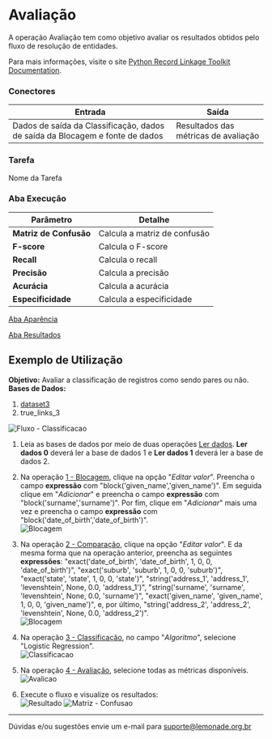 # Avaliação
A operação Avaliação tem como objetivo avaliar os resultados obtidos pelo fluxo de resolução de entidades.

Para mais informações, visite o site [Python Record Linkage Toolkit Documentation](https://recordlinkage.readthedocs.io/en/latest/index.html).
### Conectores
| Entrada | Saída |
| --- | --- |
| Dados de saída da Classificação, dados de saída da Blocagem e fonte de dados | Resultados das métricas de avaliação |

### Tarefa
Nome da Tarefa

### Aba Execução
| Parâmetro | Detalhe |
| --- | --- |
| **Matriz de Confusão** | Calcula a matriz de confusão |
| **F-score** | Calcula o F-score |
| **Recall** | Calcula o recall |
| **Precisão** | Calcula a precisão |
| **Acurácia** | Calcula a acurácia |
| **Especificidade** | Calcula a especificidade|

[Aba Aparência][1]

[Aba Resultados][2]


## Exemplo de Utilização
**Objetivo:** Avaliar a classificação de registros como sendo pares ou não.\
**Bases de Dados:**
1. [dataset3][3]
2. true_links_3

![Fluxo - Classificacao](/img/sklearn/resolucao_de_entidades/avaliacao/imagem1.png)

1. Leia as bases de dados por meio de duas operações [Ler dados][4]. **Ler dados 0** deverá ler a base de dados 1 e **Ler dados 1** deverá ler a base de dados 2.

2. Na operação [1 - Blocagem][5], clique na opção "*Editar valor*". Preencha o campo **expressão** com "block('given_name','given_name')". Em seguida clique em "*Adicionar*" e preencha o campo **expressão** com "block('surname','surname')". Por fim, clique em "*Adicionar*" mais uma vez e preencha o campo **expressão** com "block('date_of_birth','date_of_birth')".\
   ![Blocagem](/img/sklearn/resolucao_de_entidades/blocagem/imagem2.png)

3. Na operação [2 - Comparação][6], clique na opção "*Editar valor*". E da mesma forma que na operação anterior, preencha as seguintes **expressões**: "exact('date_of_birth', 'date_of_birth', 1, 0, 0, 'date_of_birth')", "exact('suburb', 'suburb', 1, 0, 0, 'suburb')", "exact('state', 'state', 1, 0, 0, 'state')", "string('address_1', 'address_1', 'levenshtein', None, 0.0, 'address_1')", "string('surname', 'surname', 'levenshtein', None, 0.0, 'surname')", "exact('given_name', 'given_name', 1, 0, 0, 'given_name')", e, por último, "string('address_2', 'address_2', 'levenshtein', None, 0.0, 'address_2')".\
   ![Blocagem](/img/sklearn/resolucao_de_entidades/comparacao/imagem2.png)

4. Na operação [3 - Classificação][7], no campo "*Algoritmo*", selecione "Logistic Regression".\
   ![Classificacao](/img/sklearn/resolucao_de_entidades/classificacao/imagem2.png)

5. Na operação [4 - Avaliação][8], selecione todas as métricas disponíveis.\
   ![Avalicao](/img/sklearn/resolucao_de_entidades/avaliacao/imagem2.png)

6. Execute o fluxo e visualize os resultados:\
   ![Resultado](/img/sklearn/resolucao_de_entidades/avaliacao/imagem3.png)
   ![Matriz - Confusao](/img/sklearn/resolucao_de_entidades/avaliacao/imagem4.png)




---
Dúvidas e/ou sugestões envie um e-mail para suporte@lemonade.org.br

[1]: /pt-br/sklearn/documentacao-geral/aba-aparencia.html
[2]: /pt-br/sklearn/documentacao-geral/aba-resultados.html
[3]: /pt-br/sklearn/base-de-dados/#dataset3
[4]: /pt-br/sklearn/entrada-e-saida/ler-dados.html
[5]: /pt-br/sklearn/entrada-e-saida/blocagem.html
[6]: /pt-br/sklearn/entrada-e-saida/comparacao.html
[7]: /pt-br/sklearn/entrada-e-saida/classificacao.html
[8]: /pt-br/sklearn/entrada-e-saida/avalicao.html